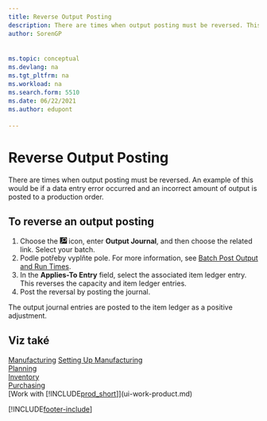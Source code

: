 ```yaml
---
title: Reverse Output Posting
description: There are times when output posting must be reversed. This topic outlines the procedure for reversing output posting.
author: SorenGP


ms.topic: conceptual
ms.devlang: na
ms.tgt_pltfrm: na
ms.workload: na
ms.search.form: 5510
ms.date: 06/22/2021
ms.author: edupont

---
```

# Reverse Output Posting

There are times when output posting must be reversed. An example of this would be if a data entry error occurred and an incorrect amount of output is posted to a production order.

## To reverse an output posting

1. Choose the ![Lightbulb that opens the Tell Me feature.](media/ui-search/search_small.png "Tell me what you want to do") icon, enter **Output Journal**, and then choose the related link. Select your batch.
2. Podle potřeby vyplňte pole. For more information, see [Batch Post Output and Run Times](production-how-to-post-output-quantity.md).
3. In the **Applies-To Entry** field, select the associated item ledger entry. This reverses the capacity and item ledger entries.
4. Post the reversal by posting the journal.

The output journal entries are posted to the item ledger as a positive adjustment.

## Viz také

[Manufacturing](production-manage-manufacturing.md)
[Setting Up Manufacturing](production-configure-production-processes.md)  
[Planning](production-planning.md)  
[Inventory](inventory-manage-inventory.md)  
[Purchasing](purchasing-manage-purchasing.md)  
[Work with [!INCLUDE[prod_short](includes/prod_short.md)]](ui-work-product.md)


[!INCLUDE[footer-include](includes/footer-banner.md)]